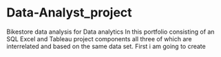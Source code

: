 # Data-Analyst_project
Bikestore data analysis for Data analytics
        In this portfolio consisting of an SQL Excel and Tableau project components all three of which are interrelated and based on the same data set.
First i am going to create 
